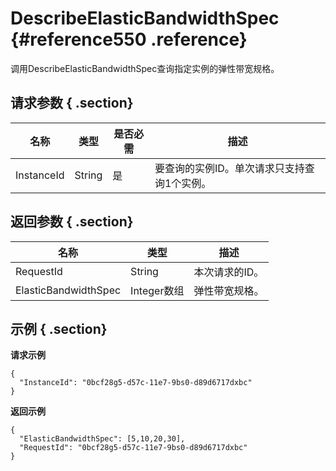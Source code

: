 # DescribeElasticBandwidthSpec {#reference550 .reference}

调用DescribeElasticBandwidthSpec查询指定实例的弹性带宽规格。

## 请求参数 { .section}

|名称|类型|是否必需|描述|
|--|--|----|--|
|InstanceId|String|是|要查询的实例ID。单次请求只支持查询1个实例。|

## 返回参数 { .section}

|名称|类型|描述|
|--|--|--|
|RequestId|String|本次请求的ID。|
|ElasticBandwidthSpec|Integer数组|弹性带宽规格。|

## 示例 { .section}

**请求示例**

```
{
  "InstanceId": "0bcf28g5-d57c-11e7-9bs0-d89d6717dxbc"
}

```

**返回示例**

```
{
  "ElasticBandwidthSpec": [5,10,20,30],
  "RequestId": "0bcf28g5-d57c-11e7-9bs0-d89d6717dxbc"
}

```

